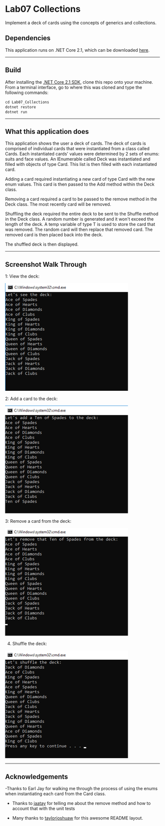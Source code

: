 
# Lab07 Collections
Implement a deck of cards using the concepts of generics and collections.

## Dependencies
This application runs on .NET Core 2.1, which can be downloaded [here](https://www.microsoft.com/net/download/macos).

---
## Build
After installing the [.NET Core 2.1 SDK](https://www.microsoft.com/net/download/macos), clone this repo onto your machine. From a terminal interface, go to where this was cloned and type the following commands:

```
cd Lab07_Collections
dotnet restore
dotnet run
```
---
## What this application does
This application shows the user a deck of cards.
The deck of cards is comprised of individual cards that were
instantiated from a class called Cards.  Each instantiated cards' values
were determined by 2 sets of enums: suits and face values.
An IEnumerable called Deck was instantiated and filled with objects of type
Card.  This list is then filled with each instantiated card.

Adding a card required instantiating a new card of type Card
with the new enum values.  This card is then passed to the Add
method within the Deck class.

Removing a card required a card to be passed to the remove
method in the Deck class.  The most recently card will be removed.

Shuffling the deck required the entire deck to be sent to the
Shuffle method in the Deck class.  A random number is generated
and it won't exceed the length of the deck.  A temp variable of 
type T is used to store the card that was removed.  The random
card will then replace that removed card.  The removed card is
then placed back into the deck.

The shuffled deck is then displayed.

---

## Screenshot Walk Through
1: View the deck:

![View Deck](/assets/viewTheDeck.png)

2: Add a card to the deck:

![Add Card](/assets/addCard.png)

3: Remove a card from the deck:

![remove Card](/assets/removeCard.png)

4. Shuffle the deck:

![shuffle Deck](/assets/shuffleDeck.png)

---
## Acknowledgements
-Thanks to Earl Jay for walking me through the process of using
the enums when instantiating each card from the Card class.

- Thanks to [jaatay](https://github.com/jaatay) for telling me 
about the remove method and how to account that with the unit tests

- Many thanks to [taylorjoshuaw](https://github.com/taylorjoshuaw) 
for this awesome README layout.
